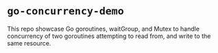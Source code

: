 # `go-concurrency-demo`

This repo showcase Go goroutines, waitGroup, and Mutex to handle concurrency of two goroutines attempting to read from, and write to the same resource.